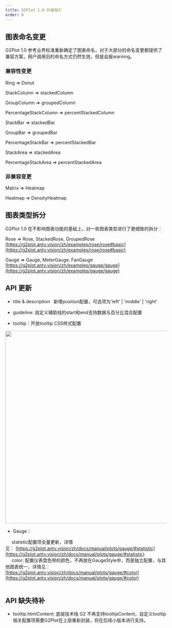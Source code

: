 ```yaml
---
title: G2Plot 1.0 升级指引
order: 6
---
```


## 图表命名变更

G2Plot 1.0 参考业界标准重新确定了图表命名，对于大部分的命名变更都提供了兼容方案，用户调用旧的命名方式仍然生效，但是会报warning。

### 兼容性变更

Ring => Donut

StackColumn => stackedColumn

GroupColumn => groupedColumn

PercentageStackColumn => percentStackedColumn

StackBar => stackedBar

GroupBar => groupedBar

PercentageStackBar => percentStackedBar

StackArea => stackedArea

PercentageStackArea => percentStackedArea


### 非兼容变更

Matrix => Heatmap

Heatmap => DensityHeatmap


## 图表类型拆分

G2Plot 1.0 在不影响图表功能的基础上，对一些图表类型进行了更细致的拆分：

Rose => Rose, StackedRose, GroupedRose <br />[https://g2plot.antv.vision/zh/examples/rose/rose#basic](https://g2plot.antv.vision/zh/examples/rose/rose#basic)

Gauge => Gauge, MeterGauge, FanGauge<br />[https://g2plot.antv.vision/zh/examples/gauge/gauge](https://g2plot.antv.vision/zh/examples/gauge/gauge)


## API 更新

- title & description   新增position配置，可选项为'left' | 'middle' | 'right'

- guideline: 自定义辅助线的start和end支持数据与百分比混合配置

- tooltip：开放tooltip CSS样式配置

<img src="https://gw.alipayobjects.com/mdn/rms_d314dd/afts/img/A*hVUTQZ-eqiMAAAAAAAAAAABkARQnAQ" width="600">


- Gauge： 

     statistic配置项全量更新，详情见： [https://g2plot.antv.vision/zh/docs/manual/plots/gauge/#statistic](https://g2plot.antv.vision/zh/docs/manual/plots/gauge/#statistic)<br />     color: 配置仪表盘色带的颜色，不再放在GaugeStyle中，而是独立配置，与其他图表统一，详情见：[https://g2plot.antv.vision/zh/docs/manual/plots/gauge/#color](https://g2plot.antv.vision/zh/docs/manual/plots/gauge/#color)<br />    



## API 缺失待补

- tooltip.htmlContent: 底层技术栈 G2 不再支持tooltipContent，自定义tooltip相关配置项需要G2Plot在上层重新封装，将在后续小版本进行支持。
